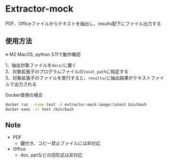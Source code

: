 # Extractor-mock
PDF、Officeファイルからテキストを抽出し、results配下にファイル出力する
 
## 使用方法
 ※ M2 MacOS, python 3.11で動作確認
  
1、抽出対象ファイルを`docs/`に置く  
2、対象拡張子のプログラムファイルの`local_path`に指定する  
3、対象拡張子のファイルを実行すると、`results/`に抽出結果がテキストファイルで出力される  
  
Docker使用の場合  
```bash
docker run --name test -d extractor-mock-image:latest bin/bash
docker exec -it test /bin/bash
```
 
## Note
- PDF
  - 鍵付き、コピー禁止ファイルには非対応
- Office
  - doc, pptなどの旧形式は非対応